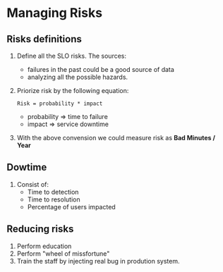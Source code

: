 # Managing Risks

## Risks definitions
1. Define all the SLO risks. The sources:
    * failures in the past could be a good source of data
    * analyzing all the possible hazards.
1. Priorize risk by the following equation:
    ```
    Risk = probability * impact
    ```

    * probability => time to failure
    * impact => service downtime
1. With the above convension we could measure risk as **Bad Minutes / Year**

## Dowtime
1. Consist of:
    * Time to detection
    * Time to resolution
    * Percentage of users impacted

## Reducing risks
1. Perform education
1. Perform "wheel of missfortune"
1. Train the staff by injecting real bug in prodution system.
